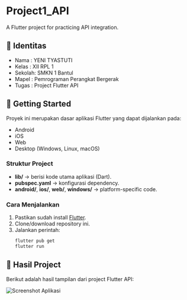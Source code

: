 # Project1_API

A Flutter project for practicing API integration.

## 👤 Identitas
- Nama   : YENI TYASTUTI
- Kelas  : XII RPL 1
- Sekolah: SMKN 1 Bantul
- Mapel  : Pemrograman Perangkat Bergerak
- Tugas  : Project Flutter API

## 🚀 Getting Started
Proyek ini merupakan dasar aplikasi Flutter yang dapat dijalankan pada:
- Android
- iOS
- Web
- Desktop (Windows, Linux, macOS)

### Struktur Project
- **lib/** → berisi kode utama aplikasi (Dart).
- **pubspec.yaml** → konfigurasi dependency.
- **android/**, **ios/**, **web/**, **windows/** → platform-specific code.

### Cara Menjalankan
1. Pastikan sudah install [Flutter](https://docs.flutter.dev/get-started/install).
2. Clone/download repository ini.
3. Jalankan perintah:
   ```bash
   flutter pub get
   flutter run
   
## 📸 Hasil Project
Berikut adalah hasil tampilan dari project Flutter API:  

![Screenshot Aplikasi](https://drive.google.com/drive/folders/1I0-qLkac0VKHh1_rMQF-jLkwC3FgJIxG?usp=drive_link)
